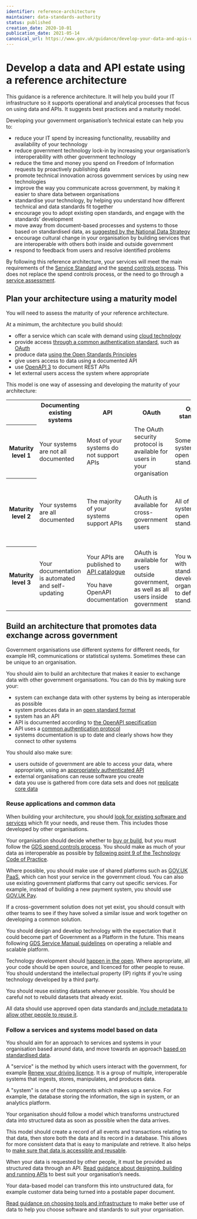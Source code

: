 ```yaml
---
identifier: reference-architecture
maintainer: data-standards-authority
status: published
creation_date: 2020-10-01
publication_date: 2021-05-14
canonical_url: https://www.gov.uk/guidance/develop-your-data-and-apis-using-a-reference-architecture
---
```

# Develop a data and API estate using a reference architecture

This guidance is a reference architecture. It will help you build your IT infrastructure so it supports operational and analytical processes that focus on using data and APIs. It suggests best practices and a maturity model.

Developing your government organisation’s technical estate can help you to:

* reduce your IT spend by increasing functionality, reusability and availability of your technology
* reduce government technology lock-in by increasing your organisation’s interoperability with other government technology
* reduce the time and money you spend on Freedom of Information requests by proactively publishing data
* promote technical innovation across government services by using new technologies
* improve the way you communicate across government, by making it easier to share data between organisations
* standardise your technology, by helping you understand how different technical and data standards fit together
* encourage you to adopt existing open standards, and engage with the standards’ development
* move away from document-based processes and systems to those based on standardised data, as [suggested by the National Data Strategy]
* encourage cultural change in your organisation by building services that are interoperable with others both inside and outside government
* respond to feedback from users and resolve identified problems

By following this reference architecture, your services will meet the main requirements of the [Service Standard] and the [spend controls process]. This does not replace the spend controls process, or the need to go through a [service assessment].


## Plan your architecture using a maturity model

You will need to assess the maturity of your reference architecture.

At a minimum, the architecture you build should:

* offer a service which can scale with demand using [cloud technology]
* provide access [through a common authentication standard], such as [OAuth]
* produce data [using the Open Standards Principles]
* give users access to data using a documented API
* use [OpenAPI 3] to document REST APIs
* let external users access the system where appropriate

This model is one way of assessing and developing the maturity of your architecture:

<table>
  <tr>
    <td></td>
    <th>Documenting existing systems</th>
    <th>API</th>
    <th>OAuth</th>
    <th>Open standards</th>
    <th>Data</th>
  </tr>
  <tr>
    <th>Maturity level 1</th>
    <td>Your systems are not all documented</td>
    <td>Most of your systems do not support APIs</td>
    <td>The OAuth security protocol is available for users in your organisation</td>
    <td>Some of your systems use open standards</td>
    <td>Your organisation data is mostly entered manually</td>
  </tr>
  <tr>
    <th>Maturity level 2</th>
    <td>Your systems are all documented</td>
    <td>The majority of your systems support APIs</td>
    <td>OAuth is available for cross- government users</td>
    <td>All of your systems use open standards</td>
    <td>Data is only entered manually to collect information that cannot be collected any other way</td>
  </tr>
  <tr>
    <th>Maturity level 3</th>
    <td>Your documentation is automated and self-updating</td>
    <td>
      <p>Your APIs are published to <a href="https://www.api.gov.uk/">API catalogue</a>
      <p>You have OpenAPI documentation
    </td>
    <td>OAuth is available for users outside government, as well as all users inside government</td>
    <td>You work with standards development organisations to define standards</td>
    <td>Your organisation produces high quality reference data for other systems</td>
  </tr>
</table>

## Build an architecture that promotes data exchange across government

Government organisations use different systems for different needs, for example HR, communications or statistical systems. Sometimes these can be unique to an organisation.

You should aim to build an architecture that makes it easier to exchange data with other government organisations. You can do this by making sure your:

* system can exchange data with other systems by being as interoperable as possible
* system produces data in an [open standard format]
* system has an API
* API is documented according to [the OpenAPI specification]
* API uses a [common authentication protocol]
* systems documentation is up to date and clearly shows how they connect to other systems

You should also make sure:

* users outside of government are able to access your data, where appropriate, using an [appropriately authenticated API]
* external organisations can reuse software you create
* data you use is gathered from core data sets and does not [replicate core data]

### Reuse applications and common data

When building your architecture, you should [look for existing software and services] which fit your needs, and reuse them. This includes those developed by other organisations.

Your organisation should decide whether to [buy or build], but you must follow the [GDS spend controls process]. You should make as much of your data as interoperable as possible by [following point 9 of the Technology Code of Practice].

Where possible, you should make use of shared platforms such as [GOV.UK PaaS], which can host your service in the government cloud. You can also use existing government platforms that carry out specific services. For example, instead of building a new payment system, you should use [GOV.UK Pay].

If a cross-government solution does not yet exist, you should consult with other teams to see if they have solved a similar issue and work together on developing a common solution.

You should design and develop technology with the expectation that it could become part of Government as a Platform in the future. This means following [GDS Service Manual guidelines] on operating a reliable and scalable platform.

Technology development should [happen in the open]. Where appropriate, all your code should be open source, and licenced for other people to reuse. You should understand the intellectual property (IP) rights if you’re using technology developed by a third party.

You should reuse existing datasets whenever possible. You should be careful not to rebuild datasets that already exist.

All data should use approved open data standards and[ include metadata to allow other people to reuse it].


### Follow a services and systems model based on data

You should aim for an approach to services and systems in your organisation based around data, and move towards an approach [based on standardised data].

A "service" is the method by which users interact with the government, for example [Renew your driving licence]. It is a group of multiple, interoperable systems that ingests, stores, manipulates, and produces data. 

A "system" is one of the components which makes up a service. For example, the database storing the information, the sign in system, or an analytics platform.

Your organisation should follow a model which transforms unstructured data into structured data as soon as possible when the data arrives.

This model should create a record of all events and transactions relating to that data, then store both the data and its record in a database. This allows for more consistent data that is easy to manipulate and retrieve. It also helps to [make sure that data is accessible and reusable].

When your data is requested by other people, it must be provided as structured data through an API. [Read guidance about designing, building and running APIs] to best suit your organisation’s needs.

Your data-based model can transform this into unstructured data, for example customer data being turned into a postable paper document.

[Read guidance on choosing tools and infrastructure] to make better use of data to help you choose software and standards to suit your organisation.



[suggested by the National Data Strategy]: https://www.gov.uk/government/publications/uk-national-data-strategy/national-data-strategy#open-data
[Service Standard]: https://www.gov.uk/service-manual/service-standard
[spend controls process]: https://www.gov.uk/guidance/digital-and-technology-spend-controls-version-5
[service assessment]: https://www.gov.uk/service-manual/service-assessments
[cloud technology]: https://www.gov.uk/guidance/government-cloud-first-policy
[through a common authentication standard]: https://docs.publishing.service.gov.uk/manual/add-authentication-to-an-application.html
[OAuth]: https://oauth.net/2/
[using the Open Standards Principles]: https://www.gov.uk/government/publications/open-standards-principles
[OpenAPI 3]: https://www.gov.uk/government/publications/recommended-open-standards-for-government/describing-restful-apis-with-openapi-3
[open standard format]: https://www.gov.uk/government/publications/open-standards-principles/open-standards-principles
[the OpenAPI specification]: https://www.gov.uk/government/publications/recommended-open-standards-for-government/describing-restful-apis-with-openapi-3
[common authentication protocol]: https://www.gov.uk/guidance/gds-api-technical-and-data-standards#to-provide-application-level-authorisation
[appropriately authenticated API]: https://www.gov.uk/guidance/gds-api-technical-and-data-standards#when-to-authenticate-your-api
[replicate core data]: https://www.gov.uk/guidance/manage-your-data-for-access-and-reuse
[look for existing software and services]: https://www.gov.uk/guidance/share-and-reuse-technology
[buy or build]: https://www.gov.uk/guidance/define-your-purchasing-strategy
[GDS spend controls process]: https://www.gov.uk/guidance/digital-and-technology-spend-controls-version-5
[following point 9 of the Technology Code of Practice]: https://www.gov.uk/guidance/integrate-and-adapt-technology
[GOV.UK PaaS]: https://www.cloud.service.gov.uk/
[GOV.UK Pay]: https://www.payments.service.gov.uk/
[GDS Service Manual guidelines]: https://www.gov.uk/service-manual/service-standard/point-14-operate-a-reliable-service
[happen in the open]: https://www.gov.uk/government/publications/open-source-guidance
[ include metadata to allow other people to reuse it]: https://www.gov.uk/government/publications/recommended-open-standards-for-government/using-metadata-to-describe-csv-data
[based on standardised data]: https://www.gov.uk/government/publications/uk-national-data-strategy/national-data-strategy
[Renew your driving licence]: https://www.gov.uk/renew-driving-licence
[make sure that data is accessible and reusable]: https://www.gov.uk/guidance/manage-your-data-for-access-and-reuse
[Read guidance about designing, building and running APIs]: https://www.gov.uk/government/collections/api-design-guidance
[Read guidance on choosing tools and infrastructure]: https://www.gov.uk/guidance/choose-tools-and-infrastructure-to-make-better-use-of-your-data
